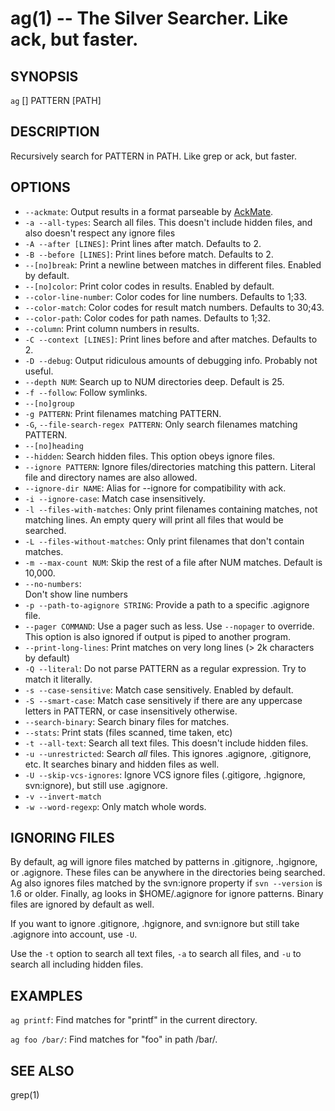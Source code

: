 ag(1) -- The Silver Searcher. Like ack, but faster.
=============================================

## SYNOPSIS

`ag` [<options>] PATTERN [PATH]

## DESCRIPTION

Recursively search for PATTERN in PATH. Like grep or ack, but faster.

## OPTIONS

  * `--ackmate`:
    Output results in a format parseable by [AckMate](https://github.com/protocool/AckMate).
  * `-a --all-types`:
    Search all files. This doesn't include hidden files, and also doesn't respect any ignore files
  * `-A --after [LINES]`:
    Print lines after match. Defaults to 2.
  * `-B --before [LINES]`:
    Print lines before match. Defaults to 2.
  * `--[no]break`:
    Print a newline between matches in different files. Enabled by default.
  * `--[no]color`:
    Print color codes in results. Enabled by default.
  * `--color-line-number`:
    Color codes for line numbers. Defaults to 1;33.
  * `--color-match`:
    Color codes for result match numbers. Defaults to 30;43.
  * `--color-path`:
    Color codes for path names. Defaults to 1;32.
  * `--column`:
    Print column numbers in results.
  * `-C --context [LINES]`:
    Print lines before and after matches. Defaults to 2.
  * `-D --debug`:
    Output ridiculous amounts of debugging info. Probably not useful.
  * `--depth NUM`:
    Search up to NUM directories deep. Default is 25.
  * `-f --follow`:
    Follow symlinks.
  * `--[no]group`
  * `-g PATTERN`:
    Print filenames matching PATTERN.
  * `-G`, `--file-search-regex PATTERN`:
    Only search filenames matching PATTERN.
  * `--[no]heading`
  * `--hidden`:
    Search hidden files. This option obeys ignore files.
  * `--ignore PATTERN`:
    Ignore files/directories matching this pattern. Literal file and directory names are also allowed.
  * `--ignore-dir NAME`:
    Alias for --ignore for compatibility with ack.
  * `-i --ignore-case`:
    Match case insensitively.
  * `-l --files-with-matches`:
    Only print filenames containing matches, not matching lines. An empty query will print all files that would be searched.
  * `-L --files-without-matches`:
    Only print filenames that don't contain matches.
  * `-m --max-count NUM`:
    Skip the rest of a file after NUM matches. Default is 10,000.
  * `--no-numbers`:            
    Don't show line numbers
  * `-p --path-to-agignore STRING`:
    Provide a path to a specific .agignore file.
  * `--pager COMMAND`:
    Use a pager such as less. Use `--nopager` to override. This option is also ignored if output is piped to another program.
  * `--print-long-lines`:
    Print matches on very long lines (> 2k characters by default)
  * `-Q --literal`:
    Do not parse PATTERN as a regular expression. Try to match it literally.
  * `-s --case-sensitive`:
    Match case sensitively. Enabled by default.
  * `-S --smart-case`:
    Match case sensitively if there are any uppercase letters in PATTERN, or case insensitively otherwise.
  * `--search-binary`:
    Search binary files for matches.
  * `--stats`:
    Print stats (files scanned, time taken, etc)
  * `-t --all-text`:
    Search all text files. This doesn't include hidden files.
  * `-u --unrestricted`:
    Search *all* files. This ignores .agignore, .gitignore, etc. It searches binary and hidden files as well.
  * `-U --skip-vcs-ignores`:
    Ignore VCS ignore files (.gitigore, .hgignore, svn:ignore), but still use .agignore.
  * `-v --invert-match`
  * `-w --word-regexp`:
    Only match whole words.

## IGNORING FILES

By default, ag will ignore files matched by patterns in .gitignore, .hgignore,
or .agignore. These files can be anywhere in the directories being searched. Ag
also ignores files matched by the svn:ignore property if `svn --version` is 1.6
or older.  Finally, ag looks in $HOME/.agignore for
ignore patterns. Binary files are ignored by default as well.

If you want to ignore .gitignore, .hgignore, and svn:ignore but still take .agignore into account, use `-U`.

Use the `-t` option to search all text files, `-a` to search all files, and `-u` to search all including hidden files.

## EXAMPLES

`ag printf`:
  Find matches for "printf" in the current directory.

`ag foo /bar/`:
  Find matches for "foo" in path /bar/.

## SEE ALSO

grep(1)
